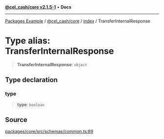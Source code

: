 [**@cel_cash/core v2.1.5-1**](../../README.md) • **Docs**

***

[Packages Example](../../../../README.md) / [@cel\_cash/core](../../README.md) / [index](../README.md) / TransferInternalResponse

# Type alias: TransferInternalResponse

> **TransferInternalResponse**: `object`

## Type declaration

### type

> **type**: `boolean`

## Source

[packages/core/src/schemas/common.ts:89](https://github.com/Pyxlab/celcash/blob/a34e89ae69c9dcb41ba66226cb05c8c8b83b7cf4/packages/core/src/schemas/common.ts#L89)
